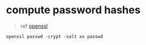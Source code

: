 # compute password hashes

> ref [openssl](https://www.openssl.org/docs/manmaster/man1/openssl-passwd.html)

```text
openssl passwd -crypt -salt xx passwd
```

